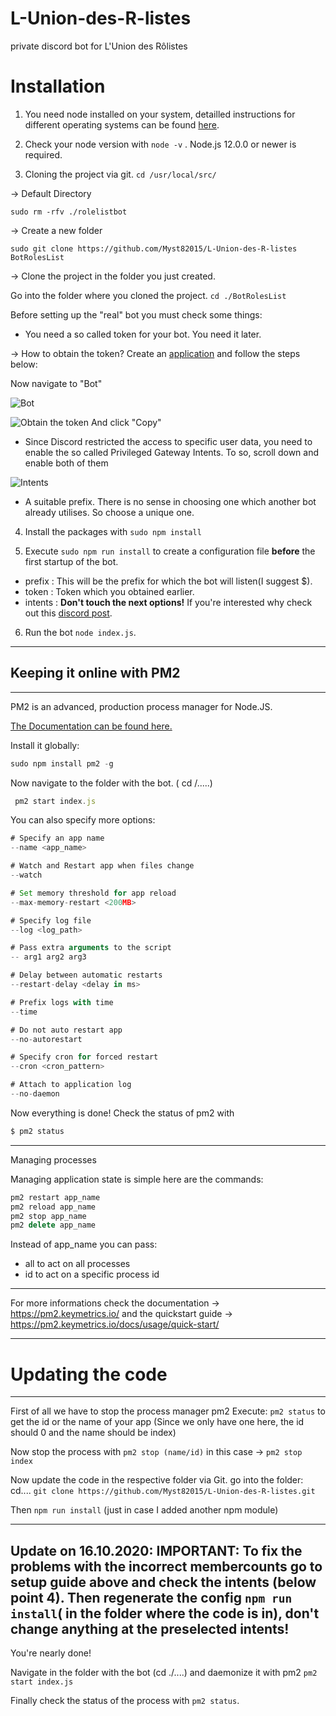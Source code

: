 # L-Union-des-R-listes
private discord bot for L'Union des Rôlistes

# Installation
1. You need node installed on your system, detailled instructions for different operating systems can be found [here](https://nodejs.org/en/download/).

2. Check your node version with ```node -v``` . Node.js 12.0.0 or newer is required.

3. Cloning the project via git. 
```cd /usr/local/src/```

-> Default Directory

```sudo rm -rfv ./rolelistbot```

-> Create a new folder

```sudo git clone https://github.com/Myst82015/L-Union-des-R-listes BotRolesList```

-> Clone the project in the folder you just created.

Go into the folder where you cloned the project. 
```cd ./BotRolesList```

Before setting up the "real" bot you must check some things:
 - You need a so called token for your bot. You need it later.

 -> How to obtain the token? Create an [application](https://discord.com/developers/applications) and follow the steps below:

Now navigate to "Bot"

![Bot](https://github.com/Myst82015/L-Union-des-R-listes/blob/main/assets/2020-10-17-165755_1920x1080_scrot.png)

![Obtain the token](https://github.com/Myst82015/L-Union-des-R-listes/blob/main/assets/2020-10-17-170011_1920x1080_scrot.png)
 And click "Copy"

- Since Discord restricted the access to specific user data, you need to enable the so called Privileged Gateway Intents. To so, scroll down and enable both of them

![Intents](https://github.com/Myst82015/L-Union-des-R-listes/blob/main/assets/intents.png)
- A suitable prefix. There is no sense in choosing one which another bot already utilises. So choose a unique one.

4. Install the packages with ```sudo npm install```

5. Execute ```sudo npm run install``` to create a configuration file **before** the first startup of the bot.
- prefix : This will be the prefix for which the bot will listen(I suggest $).
- token : Token which you obtained earlier.
- intents : **Don't touch the next options!** If you're interested why check out this [discord post](https://blog.discord.com/the-future-of-bots-on-discord-4e6e050ab52e).
 
6. Run the bot ```node index.js```.


-----------------------------------------
## Keeping it online with PM2
-----------------------------------------
PM2 is an advanced, production process manager for Node.JS.

[The Documentation can be found here.](https://pm2.keymetrics.io/)

Install it globally: 
```js
sudo npm install pm2 -g
```
Now navigate to the folder with the bot. ( cd /.....)
```js
 pm2 start index.js
```
You can also specify more options:

```js
# Specify an app name
--name <app_name>

# Watch and Restart app when files change
--watch

# Set memory threshold for app reload
--max-memory-restart <200MB>

# Specify log file
--log <log_path>

# Pass extra arguments to the script
-- arg1 arg2 arg3

# Delay between automatic restarts
--restart-delay <delay in ms>

# Prefix logs with time
--time

# Do not auto restart app
--no-autorestart

# Specify cron for forced restart
--cron <cron_pattern>

# Attach to application log
--no-daemon

```
Now everything is done! Check the status of pm2 with
```js
$ pm2 status
```
-----------------------------------------
Managing processes

Managing application state is simple here are the commands:
```js
pm2 restart app_name
pm2 reload app_name
pm2 stop app_name
pm2 delete app_name

```

Instead of app_name you can pass:

- all to act on all processes
- id to act on a specific process id
-----------------------------------------


For more informations check the documentation -> https://pm2.keymetrics.io/ and the quickstart guide -> https://pm2.keymetrics.io/docs/usage/quick-start/

-----------------------------------------
# Updating the code
-----------------------------------------
First of all we have to stop the process manager pm2
Execute: ```pm2 status``` to get the id or the name of your app
(Since we only have one here, the id should 0 and the name should be index)

Now stop the process with ```pm2 stop (name/id)```
in this case -> ```pm2 stop index```

Now update the code in the respective folder via Git.
go into the folder: cd....
```git clone https://github.com/Myst82015/L-Union-des-R-listes.git```

Then ```npm run install``` (just in case I added another npm module)

-----------------------------------------
Update on 16.10.2020: IMPORTANT: To fix the problems with the incorrect membercounts go to setup guide above and check the intents (below point 4). Then regenerate the config ```npm run install```( in the folder where the code is in), don't change anything at the preselected intents!
-----------------------------------------

You're nearly done!

Navigate in the folder with the bot (cd ./....)
and daemonize it with pm2
```pm2 start index.js```

Finally check the status of the process with ```pm2 status```.


